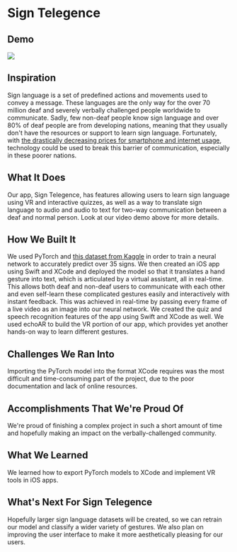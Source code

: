 # Sign Telegence

## Demo
[![](http://img.youtube.com/vi/9iuHfg67M94/0.jpg)](http://www.youtube.com/watch?v=9iuHfg67M94 '')

## Inspiration
Sign language is a set of predefined actions and movements used to convey a message. These languages are the only way for the over 70 million deaf and severely verbally challenged people worldwide to communicate. Sadly, few non-deaf people know sign language and over 80% of deaf people are from developing nations, meaning that they usually don't have the resources or support to learn sign language. Fortunately, with [the drastically decreasing prices for smartphone and internet usage](https://qz.com/india/1483368/indias-smartphone-internet-usage-will-surge-by-2022-cisco-says/), technology could be used to break this barrier of communication, especially in these poorer nations.

## What It Does
Our app, Sign Telegence, has features allowing users to learn sign language using VR and interactive quizzes, as well as a way to translate sign language to audio and audio to text for two-way communication between a deaf and normal person. Look at our video demo above for more details.

## How We Built It
We used PyTorch and [this dataset from Kaggle](https://www.kaggle.com/ayuraj/american-sign-language-dataset) in order to train a neural network to accurately predict over 35 signs. We then created an iOS app using Swift and XCode and deployed the model so that it translates a hand gesture into text, which is articulated by a virtual assistant, all in real-time. This allows both deaf and non-deaf users to communicate with each other and even self-learn these complicated gestures easily and interactively with instant feedback. This was achieved in real-time by passing every frame of a live video as an image into our neural network. We created the quiz and speech recognition features of the app using Swift and XCode as well. We used echoAR to build the VR portion of our app, which provides yet another hands-on way to learn different gestures.

## Challenges We Ran Into
Importing the PyTorch model into the format XCode requires was the most difficult and time-consuming part of the project, due to the poor documentation and lack of online resources.  

## Accomplishments That We're Proud Of
We're proud of finishing a complex project in such a short amount of time and hopefully making an impact on the verbally-challenged community.

## What We Learned
We learned how to export PyTorch models to XCode and implement VR tools in iOS apps. 

## What's Next For Sign Telegence
Hopefully larger sign language datasets will be created, so we can retrain our model and classify a wider variety of gestures. We also plan on improving the user interface to make it more aesthetically pleasing for our users.
